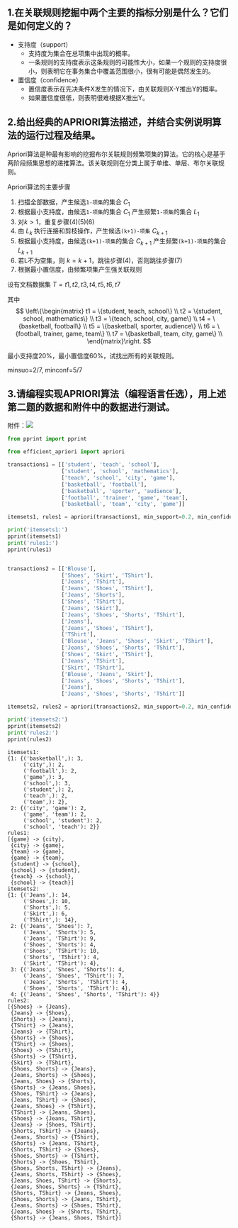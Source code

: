 ## 1.在关联规则挖掘中两个主要的指标分别是什么？它们是如何定义的？
- 支持度（support）
  - 支持度为集合在总项集中出现的概率。
  - 一条规则的支持度表示这条规则的可能性大小，如果一个规则的支持度很小，则表明它在事务集合中覆盖范围很小，很有可能是偶然发生的。
- 置信度（confidence）
  - 置信度表示在先决条件X发生的情况下，由关联规则X-Y推出Y的概率。
  - 如果置信度很低，则表明很难根据X推出Y。


## 2.给出经典的APRIORI算法描述，并结合实例说明算法的运行过程及结果。
Apriori算法是种最有影响的挖掘布尔关联规则频繁项集的算法。它的核心是基于两阶段频集思想的递推算法。该关联规则在分类上属于单维、单层、布尔关联规则。

Apriori算法的主要步骤
1. 扫描全部数据，产生候选`1-项集`的集合 $C_1$
2. 根据最小支持度，由候选`1-项集`的集合 $C_1$ 产生频繁`1-项集`的集合 $L_1$
3. 对$k > 1$，重复步骤(4)(5)(6)
4. 由 $L_k$ 执行连接和剪枝操作，产生候选`(k+1)-项集` $C_{k+1}$
5. 根据最小支持度，由候选`(k+1)-项集`的集合 $C_{k+1}$ 产生频繁`(k+1)-项集`的集合 $L_{k+1}$
6. 若L不为空集，则 $k = k+1$，跳往步骤(4)，否则跳往步骤(7)
7. 根据最小置信度，由频繁项集产生强关联规则

设有文档数据集 $T={t1, t2, t3, t4, t5, t6, t7}$

其中
$$
\left\{\begin{matrix}
  t1 = \{student, teach, school\} \\
  t2 = \{student, school, mathematics\} \\
  t3 = \{teach, school, city, game\} \\
  t4 = \{basketball, football\} \\
  t5 = \{basketball, sporter, audience\} \\
  t6 = \{football, trainer, game, team\} \\
  t7 = \{basketball, team, city, game\} \\
\end{matrix}\right.
$$

最小支持度20%，最小置信度60%，试找出所有的关联规则。

minsuo=2/7, minconf=5/7


## 3.请编程实现APRIORI算法（编程语言任选），用上述第二题的数据和附件中的数据进行测试。
附件：![](https://img.ketangpai.com/ketangpai.aliapp.com/1/webroot/Uploads/Download/2021-09-12/613e0ef18e006.png)

```python
from pprint import pprint

from efficient_apriori import apriori

transactions1 = [['student', 'teach', 'school'],
                 ['student', 'school', 'mathematics'],
                 ['teach', 'school', 'city', 'game'],
                 ['basketball', 'football'],
                 ['basketball', 'sporter', 'audience'],
                 ['football', 'trainer', 'game', 'team'],
                 ['basketball', 'team', 'city', 'game']]

itemsets1, rules1 = apriori(transactions1, min_support=0.2, min_confidence=0.6)

print('itemsets1:')
pprint(itemsets1)
print('rules1:')
pprint(rules1)


transactions2 = [['Blouse'],
                 ['Shoes', 'Skirt', 'TShirt'],
                 ['Jeans', 'TShirt'],
                 ['Jeans', 'Shoes', 'TShirt'],
                 ['Jeans', 'Shorts'],
                 ['Shoes', 'TShirt'],
                 ['Jeans', 'Skirt'],
                 ['Jeans', 'Shoes', 'Shorts', 'TShirt'],
                 ['Jeans'],
                 ['Jeans', 'Shoes', 'TShirt'],
                 ['TShirt'],
                 ['Blouse', 'Jeans', 'Shoes', 'Skirt', 'TShirt'],
                 ['Jeans', 'Shoes', 'Shorts', 'TShirt'],
                 ['Shoes', 'Skirt', 'TShirt'],
                 ['Jeans', 'TShirt'],
                 ['Skirt', 'TShirt'],
                 ['Blouse', 'Jeans', 'Skirt'],
                 ['Jeans', 'Shoes', 'Shorts', 'TShirt'],
                 ['Jeans'],
                 ['Jeans', 'Shoes', 'Shorts', 'TShirt']]

itemsets2, rules2 = apriori(transactions2, min_support=0.2, min_confidence=0.5)

print('itemsets2:')
pprint(itemsets2)
print('rules2:')
pprint(rules2)
```

```
itemsets1:
{1: {('basketball',): 3,
     ('city',): 2,
     ('football',): 2,
     ('game',): 3,
     ('school',): 3,
     ('student',): 2,
     ('teach',): 2,
     ('team',): 2},
 2: {('city', 'game'): 2,
     ('game', 'team'): 2,
     ('school', 'student'): 2,
     ('school', 'teach'): 2}}
rules1:
[{game} -> {city},
 {city} -> {game},
 {team} -> {game},
 {game} -> {team},
 {student} -> {school},
 {school} -> {student},
 {teach} -> {school},
 {school} -> {teach}]
itemsets2:
{1: {('Jeans',): 14,
     ('Shoes',): 10,
     ('Shorts',): 5,
     ('Skirt',): 6,
     ('TShirt',): 14},
 2: {('Jeans', 'Shoes'): 7,
     ('Jeans', 'Shorts'): 5,
     ('Jeans', 'TShirt'): 9,
     ('Shoes', 'Shorts'): 4,
     ('Shoes', 'TShirt'): 10,
     ('Shorts', 'TShirt'): 4,
     ('Skirt', 'TShirt'): 4},
 3: {('Jeans', 'Shoes', 'Shorts'): 4,
     ('Jeans', 'Shoes', 'TShirt'): 7,
     ('Jeans', 'Shorts', 'TShirt'): 4,
     ('Shoes', 'Shorts', 'TShirt'): 4},
 4: {('Jeans', 'Shoes', 'Shorts', 'TShirt'): 4}}
rules2:
[{Shoes} -> {Jeans},
 {Jeans} -> {Shoes},
 {Shorts} -> {Jeans},
 {TShirt} -> {Jeans},
 {Jeans} -> {TShirt},
 {Shorts} -> {Shoes},
 {TShirt} -> {Shoes},
 {Shoes} -> {TShirt},
 {Shorts} -> {TShirt},
 {Skirt} -> {TShirt},
 {Shoes, Shorts} -> {Jeans},
 {Jeans, Shorts} -> {Shoes},
 {Jeans, Shoes} -> {Shorts},
 {Shorts} -> {Jeans, Shoes},
 {Shoes, TShirt} -> {Jeans},
 {Jeans, TShirt} -> {Shoes},
 {Jeans, Shoes} -> {TShirt},
 {TShirt} -> {Jeans, Shoes},
 {Shoes} -> {Jeans, TShirt},
 {Jeans} -> {Shoes, TShirt},
 {Shorts, TShirt} -> {Jeans},
 {Jeans, Shorts} -> {TShirt},
 {Shorts} -> {Jeans, TShirt},
 {Shorts, TShirt} -> {Shoes},
 {Shoes, Shorts} -> {TShirt},
 {Shorts} -> {Shoes, TShirt},
 {Shoes, Shorts, TShirt} -> {Jeans},
 {Jeans, Shorts, TShirt} -> {Shoes},
 {Jeans, Shoes, TShirt} -> {Shorts},
 {Jeans, Shoes, Shorts} -> {TShirt},
 {Shorts, TShirt} -> {Jeans, Shoes},
 {Shoes, Shorts} -> {Jeans, TShirt},
 {Jeans, Shorts} -> {Shoes, TShirt},
 {Jeans, Shoes} -> {Shorts, TShirt},
 {Shorts} -> {Jeans, Shoes, TShirt}]
```